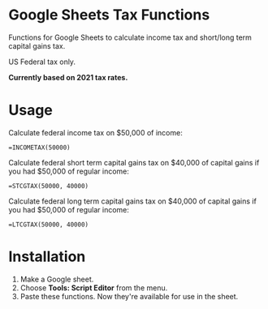 # Google Sheets Tax Functions

Functions for Google Sheets to calculate income tax and short/long term capital gains tax.

US Federal tax only.

**Currently based on 2021 tax rates.**

# Usage

Calculate federal income tax on $50,000 of income:

```
=INCOMETAX(50000)
```

Calculate federal short term capital gains tax on $40,000 of capital gains if you had $50,000 of regular income:

```
=STCGTAX(50000, 40000)
```

Calculate federal long term capital gains tax on $40,000 of capital gains if you had $50,000 of regular income:

```
=LTCGTAX(50000, 40000)
```

# Installation

1. Make a Google sheet.
2. Choose **Tools: Script Editor** from the menu.
3. Paste these functions. Now they're available for use in the sheet.

